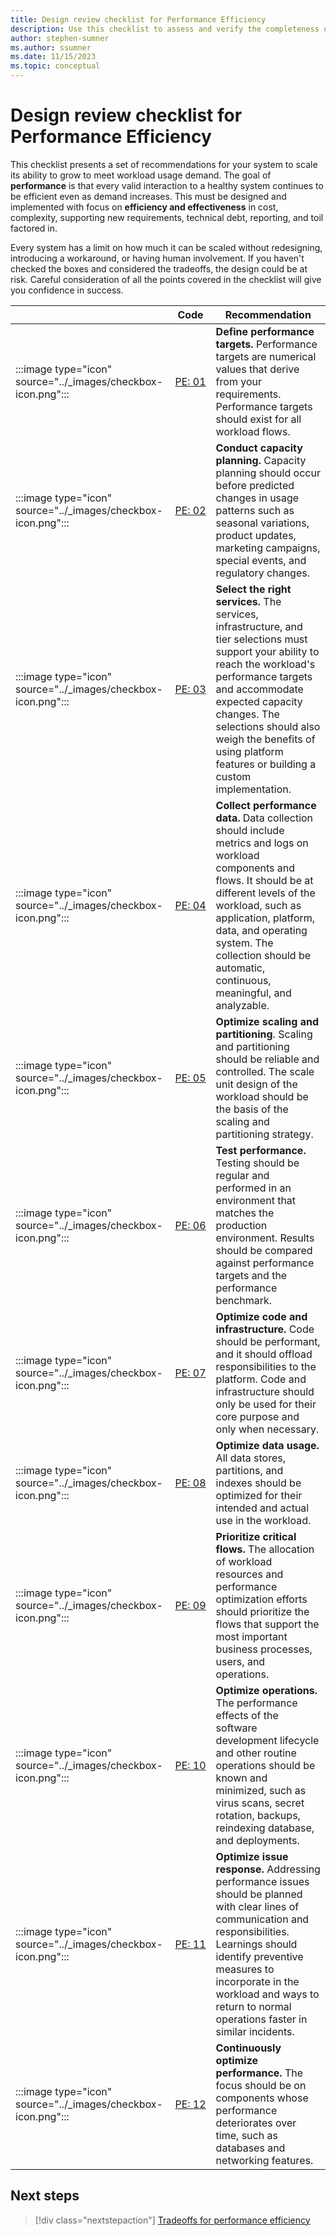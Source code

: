 ```yaml
---
title: Design review checklist for Performance Efficiency
description: Use this checklist to assess and verify the completeness of your design for performance efficiency.  
author: stephen-sumner
ms.author: ssumner
ms.date: 11/15/2023
ms.topic: conceptual
---
```


# Design review checklist for Performance Efficiency

This checklist presents a set of recommendations for your system to scale its ability to grow to meet workload usage demand. The goal of **performance** is that every valid interaction to a healthy system continues to be efficient even as demand increases. This must be designed and implemented with focus on **efficiency and effectiveness** in cost, complexity, supporting new requirements, technical debt, reporting, and toil factored in.

Every system has a limit on how much it can be scaled without redesigning, introducing a workaround, or having human involvement. If you haven't checked the boxes and considered the tradeoffs, the design could be at risk. Careful consideration of all the points covered in the checklist will give you confidence in success.

||  Code|        Recommendation|
|-|-|-|
| :::image type="icon" source="../_images/checkbox-icon.png":::|[PE:&nbsp;01](performance-targets.md)| **Define performance targets.** Performance targets are numerical values that derive from your requirements. Performance targets should exist for all workload flows.|
| :::image type="icon" source="../_images/checkbox-icon.png":::|[PE: 02](plan-capacity.md)|      **Conduct capacity planning.** Capacity planning should occur before predicted changes in usage patterns such as seasonal variations, product updates, marketing campaigns, special events, and regulatory changes.|
| :::image type="icon" source="../_images/checkbox-icon.png":::|  [PE: 03](selecting-services.md)|      **Select the right services.** The services, infrastructure, and tier selections must support your ability to reach the workload's performance targets and accommodate expected capacity changes. The selections should also weigh the benefits of using platform features or building a custom implementation.|
| :::image type="icon" source="../_images/checkbox-icon.png":::|  [PE: 04](collect-metrics-logs.md) |     **Collect performance data.** Data collection should include metrics and logs on workload components and flows. It should be at different levels of the workload, such as application, platform, data, and operating system. The collection should be automatic, continuous, meaningful, and analyzable. |
| :::image type="icon" source="../_images/checkbox-icon.png":::|  [PE: 05](scale-partition.md)  |    **Optimize scaling and partitioning**. Scaling and partitioning should be reliable and controlled. The scale unit design of the workload should be the basis of the scaling and partitioning strategy.|
| :::image type="icon" source="../_images/checkbox-icon.png":::  |[PE: 06](performance-testing.md)     | **Test performance.** Testing should be regular and performed in an environment that matches the production environment. Results should be compared against performance targets and the performance benchmark.|
| :::image type="icon" source="../_images/checkbox-icon.png":::|[PE: 07](optimize-code-infrastructure.md)|      **Optimize code and infrastructure.** Code should be performant, and it should offload responsibilities to the platform. Code and infrastructure should only be used for their core purpose and only when necessary.|
| :::image type="icon" source="../_images/checkbox-icon.png":::|  [PE: 08](optimize-data-performance.md)|      **Optimize data usage.** All data stores, partitions, and indexes should be optimized for their intended and actual use in the workload.|
| :::image type="icon" source="../_images/checkbox-icon.png":::|  [PE: 09](prioritize-critical-flows.md)|      **Prioritize critical flows.** The allocation of workload resources and performance optimization efforts should prioritize the flows that support the most important business processes, users, and operations.|
| :::image type="icon" source="../_images/checkbox-icon.png":::|  [PE: 10](minimize-operations-effects.md)|      **Optimize operations.** The performance effects of the software development lifecycle and other routine operations should be known and minimized, such as virus scans, secret rotation, backups, reindexing database, and deployments.|
| :::image type="icon" source="../_images/checkbox-icon.png":::|  [PE: 11](respond-live-performance-issues.md)|      **Optimize issue response.** Addressing performance issues should be planned with clear lines of communication and responsibilities. Learnings should identify preventive measures to incorporate in the workload and ways to return to normal operations faster in similar incidents.|
| :::image type="icon" source="../_images/checkbox-icon.png":::|  [PE: 12](continuous-performance-optimize.md)|      **Continuously optimize performance.** The focus should be on components whose performance deteriorates over time, such as databases and networking features.|

## Next steps

> [!div class="nextstepaction"]
> [Tradeoffs for performance efficiency](tradeoffs.md)
